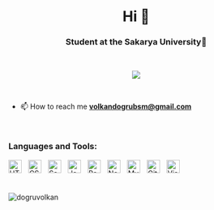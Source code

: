 <h1 align="center">Hi 👋</h1>
<h3 align="center">Student at the Sakarya University🌟</h3>
<br>
<p align="center">
  <a href="https://github.com/dogruvolkan/readme-typing-svg"><img src="https://readme-typing-svg.herokuapp.com?lines=Information+Systems+Engineering+Student;Front-end+Web+Developer;;Always%20learning%20new%20things&center=true&width=500&height=50"></a>
</p>

<br>

- 📫 How to reach me **volkandogrubsm@gmail.com**

<br>

### Languages and Tools:
<img align="left" alt="HTML5" width="26px" src="https://cdn.jsdelivr.net/gh/devicons/devicon/icons/html5/html5-original.svg" style="padding-right:10px;" />
<img align="left" alt="CSS3" width="26px" src="https://cdn.jsdelivr.net/gh/devicons/devicon/icons/css3/css3-original.svg" style="padding-right:10px;" />
<img align="left" alt="Sass" width="26px" src="https://cdn.jsdelivr.net/gh/devicons/devicon/icons/sass/sass-original.svg" style="padding-right:10px;" />
<img align="left" alt="JavaScript" width="26px" src="https://cdn.jsdelivr.net/gh/devicons/devicon/icons/javascript/javascript-original.svg" style="padding-right:10px;" />
<img align="left" alt="React" width="26px" src="https://cdn.jsdelivr.net/gh/devicons/devicon/icons/react/react-original.svg" style="padding-right:10px;" />
<img align="left" alt="Node.js" width="26px" src="https://cdn.jsdelivr.net/gh/devicons/devicon/icons/nodejs/nodejs-original.svg" style="padding-right:10px;" />
<img align="left" alt="MySQL" width="26px" src="https://cdn.jsdelivr.net/gh/devicons/devicon/icons/mysql/mysql-original.svg" style="padding-right:10px;" />
<img align="left" alt="Git" width="26px" src="https://cdn.jsdelivr.net/gh/devicons/devicon/icons/git/git-original.svg" style="padding-right:10px;" />
<img align="left" alt="Visual Studio Code" width="26px" src="https://cdn.jsdelivr.net/gh/devicons/devicon/icons/vscode/vscode-original.svg" style="padding-right:10px;" />


<br>
<br>
<br>
<p> <img src="https://komarev.com/ghpvc/?username=dogruvolkan&label=Profile%20views&color=0e75b6&style=plastic" alt="dogruvolkan" /> </p>


